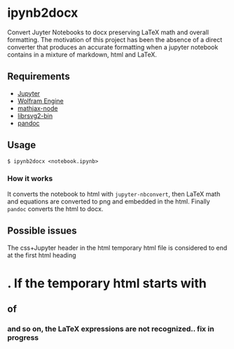 # ipynb2docx

Convert Juyter Notebooks to docx preserving LaTeX math and overall formatting.
The motivation of this project has been the absence of a direct converter that produces an accurate formatting when a jupyter notebook contains in a mixture of markdown, html and LaTeX.

## Requirements

* [Jupyter](https://jupyter.org/)
* [Wolfram Engine](https://www.wolfram.com/engine/)
* [mathjax-node](https://www.npmjs.com/package/mathjax-node)
* [librsvg2-bin](https://en.wikipedia.org/wiki/Librsvg)
* [pandoc](https://pandoc.org/installing.html#linux)

## Usage

`$ ipynb2docx <notebook.ipynb>`


### How it works

It converts the notebook to html with `jupyter-nbconvert`, then LaTeX math and equations are converted to png and embedded in the html. Finally `pandoc` converts the html to docx.


## Possible issues

The css+Jupyter header in the html temporary html file is considered to end at the first html heading <h1>. If the temporary html starts with <h2> of <h3> and so on, the LaTeX expressions are not recognized.. fix in progress
